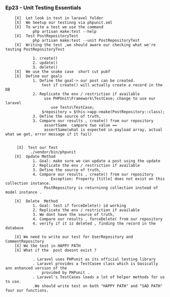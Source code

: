 ### Ep23 - Unit Testing Essentials

        [X]  Let look in test in laravel folder
        [X]  We Seetup our testinng via phpunit.xml
        [X]  To write a test we use the command
                php artisan make:test --help
        [X]  Test PostRepositoryTest 
                php artisan make:test --unit PostRepositoryTest  
        [X]  Writing the test ,we should aware our checking what we're testing PostRepositoryTest
                
                1. create()
                2. update()
                3. delete()
        [X]  We use the snake case  short cut pubf
        [X]  Define our goals
                1. Define the goal-> our post can be created.
                    test if create() will actually create a record in the DB
                2. Replicate the env / restriction if available
                     use PHPUnit\Framework\TestCase; change to use our laravel
                        use Tests\TestCase;
                    $repository = $this->app->make(PostRepository::class);
                3. Define the source of truth, 
                3. Compare our results , create() from our repository
                     assertSame  campare two value ==
                     assertSame(what is expected in payload array, actual what we get, error message if it fail)
                
                    
         [X]  Test our Test
               ./vendor/bin/phpunit  
        [X]  Update Method
                1. Goal: make sure we can update a post using the update
                2. Replicate the env / restriction if available
                3. Define the source of truth, 
                4. Compare our results , create() from our repository
                        Exception: Property [title] does not exist on this collection instance.
                     PostRepository is returninng collection instead of model instance .

        [X]  Delete  Method
                1. Goal: test if forceDelete() id working
                2. Replicate the env / restriction if available
                3. We dont have the source of truth, 
                4. Compare our results , forceDelete( from our repository
                4. verify if it is deleted , finding the record in the database
                        
        [X] We need to write our test for UserRepository and CommentRepository
        [X] We the test in HAPPY PATH
        [X] What if the  post doesnt exist ?
            
                . Laravel uses PHPunit as its official testing library
                . Laravel provides a TestCasee class which is basically ann enhanced version of the
                    provided by PHPunit .
                . Laravel's TestCases loads a lot of helper methods for us to use.
                .We should write test on both "HAPPY PATH" and "SAD PATH" four our functions.
